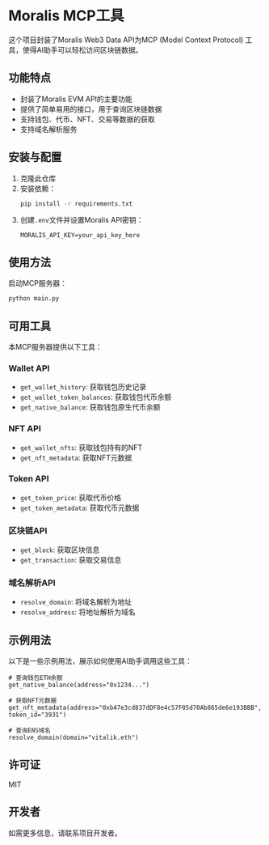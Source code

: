 # Moralis MCP工具

这个项目封装了Moralis Web3 Data API为MCP (Model Context Protocol) 工具，使得AI助手可以轻松访问区块链数据。

## 功能特点

- 封装了Moralis EVM API的主要功能
- 提供了简单易用的接口，用于查询区块链数据
- 支持钱包、代币、NFT、交易等数据的获取
- 支持域名解析服务

## 安装与配置

1. 克隆此仓库
2. 安装依赖：
   ```bash
   pip install -r requirements.txt
   ```
3. 创建`.env`文件并设置Moralis API密钥：
   ```
   MORALIS_API_KEY=your_api_key_here
   ```

## 使用方法

启动MCP服务器：

```bash
python main.py
```

## 可用工具

本MCP服务器提供以下工具：

### Wallet API
- `get_wallet_history`: 获取钱包历史记录
- `get_wallet_token_balances`: 获取钱包代币余额
- `get_native_balance`: 获取钱包原生代币余额

### NFT API
- `get_wallet_nfts`: 获取钱包持有的NFT
- `get_nft_metadata`: 获取NFT元数据

### Token API
- `get_token_price`: 获取代币价格
- `get_token_metadata`: 获取代币元数据

### 区块链API
- `get_block`: 获取区块信息
- `get_transaction`: 获取交易信息

### 域名解析API
- `resolve_domain`: 将域名解析为地址
- `resolve_address`: 将地址解析为域名

## 示例用法

以下是一些示例用法，展示如何使用AI助手调用这些工具：

```
# 查询钱包ETH余额
get_native_balance(address="0x1234...")

# 获取NFT元数据
get_nft_metadata(address="0xb47e3cd837dDF8e4c57F05d70Ab865de6e193BBB", token_id="3931")

# 查询ENS域名
resolve_domain(domain="vitalik.eth")
```

## 许可证

MIT
## 开发者

如需更多信息，请联系项目开发者。

